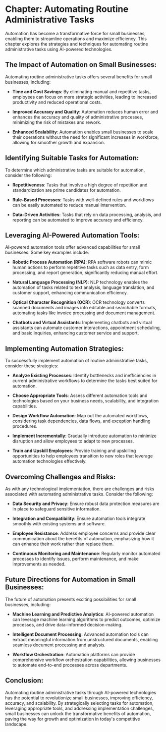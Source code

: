 Chapter: Automating Routine Administrative Tasks
================================================

Automation has become a transformative force for small businesses, enabling them to streamline operations and maximize efficiency. This chapter explores the strategies and techniques for automating routine administrative tasks using AI-powered technologies.

The Impact of Automation on Small Businesses:
---------------------------------------------

Automating routine administrative tasks offers several benefits for small businesses, including:

* **Time and Cost Savings**: By eliminating manual and repetitive tasks, employees can focus on more strategic activities, leading to increased productivity and reduced operational costs.

* **Improved Accuracy and Quality**: Automation reduces human error and enhances the accuracy and quality of administrative processes, minimizing the risk of mistakes and rework.

* **Enhanced Scalability**: Automation enables small businesses to scale their operations without the need for significant increases in workforce, allowing for smoother growth and expansion.

Identifying Suitable Tasks for Automation:
------------------------------------------

To determine which administrative tasks are suitable for automation, consider the following:

* **Repetitiveness**: Tasks that involve a high degree of repetition and standardization are prime candidates for automation.

* **Rule-Based Processes**: Tasks with well-defined rules and workflows can be easily automated to reduce manual intervention.

* **Data-Driven Activities**: Tasks that rely on data processing, analysis, and reporting can be automated to improve accuracy and efficiency.

Leveraging AI-Powered Automation Tools:
---------------------------------------

AI-powered automation tools offer advanced capabilities for small businesses. Some key examples include:

* **Robotic Process Automation (RPA)**: RPA software robots can mimic human actions to perform repetitive tasks such as data entry, form processing, and report generation, significantly reducing manual effort.

* **Natural Language Processing (NLP)**: NLP technology enables the automation of tasks related to text analysis, language translation, and customer support, enhancing communication efficiency.

* **Optical Character Recognition (OCR)**: OCR technology converts scanned documents and images into editable and searchable formats, automating tasks like invoice processing and document management.

* **Chatbots and Virtual Assistants**: Implementing chatbots and virtual assistants can automate customer interactions, appointment scheduling, and basic inquiries, enhancing customer service and support.

Implementing Automation Strategies:
-----------------------------------

To successfully implement automation of routine administrative tasks, consider these strategies:

* **Analyze Existing Processes**: Identify bottlenecks and inefficiencies in current administrative workflows to determine the tasks best suited for automation.

* **Choose Appropriate Tools**: Assess different automation tools and technologies based on your business needs, scalability, and integration capabilities.

* **Design Workflow Automation**: Map out the automated workflows, considering task dependencies, data flows, and exception handling procedures.

* **Implement Incrementally**: Gradually introduce automation to minimize disruption and allow employees to adapt to new processes.

* **Train and Upskill Employees**: Provide training and upskilling opportunities to help employees transition to new roles that leverage automation technologies effectively.

Overcoming Challenges and Risks:
--------------------------------

As with any technological implementation, there are challenges and risks associated with automating administrative tasks. Consider the following:

* **Data Security and Privacy**: Ensure robust data protection measures are in place to safeguard sensitive information.

* **Integration and Compatibility**: Ensure automation tools integrate smoothly with existing systems and software.

* **Employee Resistance**: Address employee concerns and provide clear communication about the benefits of automation, emphasizing how it can enhance their work rather than replace them.

* **Continuous Monitoring and Maintenance**: Regularly monitor automated processes to identify issues, perform maintenance, and make improvements as needed.

Future Directions for Automation in Small Businesses:
-----------------------------------------------------

The future of automation presents exciting possibilities for small businesses, including:

* **Machine Learning and Predictive Analytics**: AI-powered automation can leverage machine learning algorithms to predict outcomes, optimize processes, and drive data-informed decision-making.

* **Intelligent Document Processing**: Advanced automation tools can extract meaningful information from unstructured documents, enabling seamless document processing and analysis.

* **Workflow Orchestration**: Automation platforms can provide comprehensive workflow orchestration capabilities, allowing businesses to automate end-to-end processes across departments.

Conclusion:
-----------

Automating routine administrative tasks through AI-powered technologies has the potential to revolutionize small businesses, improving efficiency, accuracy, and scalability. By strategically selecting tasks for automation, leveraging appropriate tools, and addressing implementation challenges, small businesses can unlock the transformative benefits of automation, paving the way for growth and optimization in today's competitive landscape.
